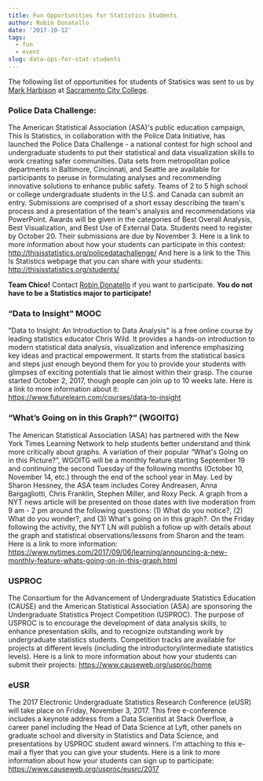 ```yaml
---
title: Fun Opportunities for Statistics Students
author: Robin Donatello
date: '2017-10-12'
tags:
  - fun
  - event
slug: data-ops-for-stat-students
---
```


The following list of opportunities for students of Statisics was sent to us by [Mark Harbison](http://wserver.scc.losrios.edu/~harbism/) at [Sacramento City College](http://www.scc.losrios.edu/). 


### Police Data Challenge:  
The American Statistical Association (ASA)'s public education campaign, This Is Statistics, in collaboration with the Police Data Initiative, has launched the Police Data Challenge - a national contest for high school and undergraduate students to put their statistical and data visualization skills to work creating safer communities.  Data sets from metropolitan police departments in Baltimore, Cincinnati, and Seattle are available for participants to peruse in formulating analyses and recommending innovative solutions to enhance public safety.  Teams of 2 to 5 high school or college undergraduate students in the U.S. and Canada can submit an entry.  Submissions are comprised of a short essay describing the team's process and a presentation of the team's analysis and recommendations via PowerPoint.  Awards will be given in the categories of Best Overall Analysis, Best Visualization, and Best Use of External Data.  Students need to register by October 20.  Their submissions are due by November 3. 
Here is a link to more information about how your students can participate in this contest:   http://thisisstatistics.org/policedatachallenge/
And here is a link to the This Is Statistics webpage that you can share with your students:   http://thisisstatistics.org/students/

**Team Chico!** Contact [Robin Donatello](www.norcalbiostat.com) if you want to participate. **You do not have to be a Statistics major to participate!**
 
### “Data to Insight” MOOC
"Data to Insight: An Introduction to Data Analysis" is a free online course by leading statistics educator Chris Wild.  It provides a hands-on introduction to modern statistical data analysis, visualization and inference emphasizing key ideas and practical empowerment.  It starts from the statistical basics and steps just enough beyond them for you to provide your students with glimpses of exciting potentials that lie almost within their grasp.  The course started October 2, 2017, though people can join up to 10 weeks late.  Here is a link to more information about it:   https://www.futurelearn.com/courses/data-to-insight
 
### “What’s Going on in this Graph?” (WGOITG)
The American Statistical Association (ASA) has partnered with the New York Times Learning Network to help students better understand and think more critically about graphs.  A variation of their popular “What's Going on in this Picture?”, WGOITG will be a monthly feature starting September 19 and continuing the second Tuesday of the following months (October 10, November 14, etc.) through the end of the school year in May.  Led by Sharon Hessney, the ASA team includes Corey Andreasen, Anna Bargagliotti, Chris Franklin, Stephen Miller, and Roxy Peck.  A graph from a NYT news article will be presented on those dates with live moderation from 9 am - 2 pm around the following questions: (1) What do you notice?, (2) What do you wonder?, and (3) What's going on in this graph?.  On the Friday following the activity, the NYT LN will publish a follow up with details about the graph and statistical observations/lessons from Sharon and the team.  Here is a link to more information: https://www.nytimes.com/2017/09/06/learning/announcing-a-new-monthly-feature-whats-going-on-in-this-graph.html
 
### USPROC
The Consortium for the Advancement of Undergraduate Statistics Education (CAUSE) and the American Statistical Association (ASA) are sponsoring the Undergraduate Statistics Project Competition (USPROC).  The purpose of USPROC is to encourage the development of data analysis skills, to enhance presentation skills, and to recognize outstanding work by undergraduate statistics students.  Competition tracks are available for projects at different levels (including the introductory/intermediate statistics levels).  Here is a link to more information about how your students can submit their projects:   https://www.causeweb.org/usproc/home
 
### eUSR

The 2017 Electronic Undergraduate Statistics Research Conference (eUSR) will take place on Friday, November 3, 2017.  This free e-conference includes a keynote address from a Data Scientist at Stack Overflow, a career panel including the Head of Data Science at Lyft, other panels on graduate school and diversity in Statistics and Data Science, and presentations by USPROC student award winners.  I’m attaching to this e-mail a flyer that you can give your students.  Here is a link to more information about how your students can sign up to participate:  https://www.causeweb.org/usproc/eusrc/2017


